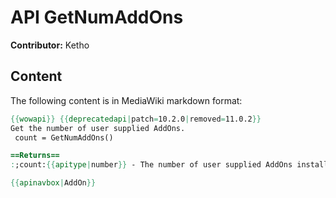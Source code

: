 # API GetNumAddOns

**Contributor:** Ketho

## Content

The following content is in MediaWiki markdown format:

```mediawiki
{{wowapi}} {{deprecatedapi|patch=10.2.0|removed=11.0.2}}
Get the number of user supplied AddOns.
 count = GetNumAddOns()

==Returns==
:;count:{{apitype|number}} - The number of user supplied AddOns installed. This is the maximum valid index to the other AddOn functions. This count does NOT include Blizzard supplied UI component AddOns.

{{apinavbox|AddOn}}
```